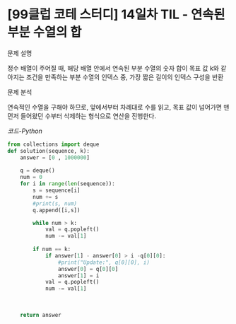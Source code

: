 
# [99클럽 코테 스터디] 14일차 TIL - 연속된 부분 수열의 합

문제 설명

정수 배열이 주어질 때, 해당 배열 안에서 연속된 부분 수열의 숫자 합이 목표 값 k와 같아지는 조건을 만족하는 부분 수열의 인덱스 중, 가장 짧은 길이의 인덱스 구성을 반환

문제 분석

연속적인 수열을 구해야 하므로, 앞에서부터 차례대로 수를 읽고, 목표 값이 넘어가면 맨 먼저 들어왔던 수부터 삭제하는 형식으로 연산을 진행한다.


*코드-Python*

```Python
from collections import deque
def solution(sequence, k):
    answer = [0 , 1000000]
    
    q = deque()
    num = 0
    for i in range(len(sequence)):
        s = sequence[i]
        num += s
        #print(s, num)
        q.append([i,s])

        while num > k:
            val = q.popleft()
            num -= val[1]
            
        if num == k:
            if answer[1] - answer[0] > i -q[0][0]:
                #print("Update:", q[0][0], i)
                answer[0] = q[0][0]
                answer[1] = i
            val = q.popleft()
            num -= val[1]
            
        
    
    return answer
```

